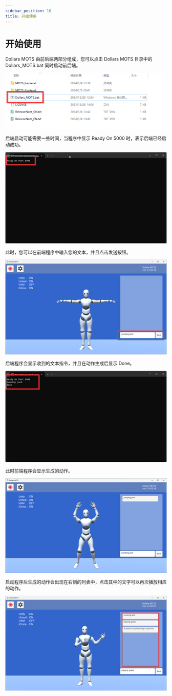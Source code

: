 ```yaml
---
sidebar_position: 10
title: 开始使用
---
```


# 开始使用

Dollars MOTS 由前后端两部分组成，您可以点击 Dollars MOTS 目录中的 Dollars_MOTS.bat 同时启动前后端。

![](../img/2024_01_06_13_35_50.png)

后端启动可能需要一些时间，当程序中显示 Ready On 5000 时，表示后端已经启动成功。

![](../img/2024_01_06_13_39_27.png)

此时，您可以在前端程序中输入您的文本，并且点击发送按钮。

![](../img/2024_01_06_13_42_06.png)

后端程序会显示收到的文本指令，并且在动作生成后显示 Done。

![](../img/2024_01_06_13_43_37.png)

此时前端程序会显示生成的动作。

![](../img/2024_01_06_13_44_51.png)

启动程序后生成的动作会出现在右侧的列表中，点击其中的文字可以再次播放相应的动作。

![](../img/2024_01_06_13_48_32.png)

